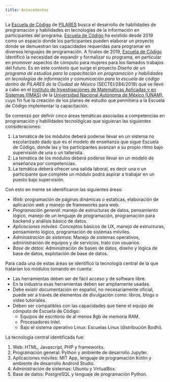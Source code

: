 ```yaml
---
title: Antecedentes
---
```


La [Escuela de
Código](https://www.facebook.com/PILARES-Escuela-de-C%C3%B3digo-100494498506911/about/) de [PILARES](https://pilares.cdmx.gob.mx/) busca el desarrollo de habilidades de
programación y habilidades en tecnologías de la información en participantes del
programa. [Escuela de
Código](https://www.facebook.com/PILARES-Escuela-de-C%C3%B3digo-100494498506911/about/?ref=page_internal) ha existido desde 2019 como un espacio donde los
participantes pueden elaborar un proyecto donde se demuestran las capacidades
requeridas para programar en diversos lenguajes de programación. A finales de
2019, [Escuela de
Código](https://www.facebook.com/PILARES-Escuela-de-C%C3%B3digo-100494498506911/about/?ref=page_internal) identificó la necesidad de expandir y formalizar su
programa, en particular en promover aspectos de cómputo para mujeres para los
llamados trabajos del futuro. Es en este contexto que surge el proyecto _Diseño
de un programa de estudios para la capacitación en programación y habilidades en
tecnologías de información y comunicación para la escuela de código dentro de
PILARES de la Ciudad de México_ (SECTEI/284/2019) que se llevó a cabo en el
[Instituto de Investigaciones de Matemáticas Aplicadas y en
Sistemas (IIMAS)](http://www.iimas.unam.mx) de la [Universidad Nacional Autónoma
de México (UNAM)](http://www.unam.mx), cuyo fin fue la creación de los planes de
estudio que permitiera a la Escuela de Código implementar la capacitación. 

Se comenzó por definir cinco áreas temáticas asociadas a competencias en programación y habilidades tecnológicas que siguieran las siguientes consideraciones:
1. La temática de los módulos deberá poderse llevar en un sistema no
   escolarizado dado que es el modelo de enseñanza que sigue Escuela de Código,
   donde las y los participantes avanzan a su propio ritmo bajo supervisión de
   una o un tallerista. 
2. La temática de los módulos deberá poderse llevar en un modelo de enseñanza por competencias.
3. La temática deberá ofrecer una salida laboral, es decir una o un participante que complete un módulo podrá aspirar a trabajar en un puesto bajo supervisión.

Con esto en mente se identificaron las siguientes áreas:

* *Web*: programación de páginas dinámicas o estáticas, elaboración de aplicación web y manejo de frameworks para web.
* *Programación general*: manejo de estructuras de datos, pensamiento lógico, manejo de un lenguaje de programación, programación para backend y análisis básico de datos.
* *Aplicaciones móviles*: Conceptos básicos de UX, manejo de estructuras, pensamiento lógico, programación de sistemas móviles.
* *Administración de sistemas*: Manejo de sistemas operativos, administración de equipos y de servicios, trato con usuarios.
* *Base de datos*: Administración de bases de datos, diseño y lógica de base de datos, explotación de base de datos. 

Para cada una de estas áreas se identificó la tecnología central de la que tratarían los módulos tomando en cuenta:

* Las herramientas deben ser de fácil acceso y de software libre.
* En la industria esas herramientas deben ser ampliamente usadas.
* Debe existir documentación en español, no necesariamente oficial, puede ser a través de elementos de divulgación como: libros, blogs o video tutoriales.
* Deben ser compatibles con las capacidades que tiene el equipo de cómputo de Escuela de Código:
	* Equipos de escritorio de al menos 8gb de memoria RAM.
	* Procesadores Intel.
	* Bajo el sistema operativo Linux: Escuelas Linux (distribución Bodhi).


La tecnología central identificada fue:

1. Web: HTML, Javascript, PHP y  frameworks.
2. Programación general: Python y ambiente de desarrollo Jupyter.
3. Aplicaciones móviles: MIT App, lenguaje de programación Kotlin y ambiente de desarrollo Android Studio. 
4. Administración de sistemas: Ubuntu y VirtualBox.
5. Base de datos: PostgreSQL y lenguaje de programación Python.


